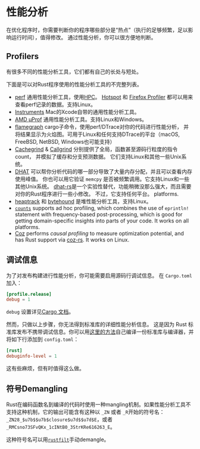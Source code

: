 # 性能分析

在优化程序时，你需要判断你的程序哪些部分是“热点”（执行的足够频繁，足以影响运行时间），值得修改。
通过性能分析，你可以很方便地判断。

## Profilers

有很多不同的性能分析工具，它们都有自己的长处与短处。

下面是可以对Rust程序使用的性能分析工具的不完整列表。
- [perf] 通用性能分析工具，使用[HPC](https://en.wikipedia.org/wiki/Hardware_performance_counter)。
  [Hotspot] 和 [Firefox Profiler] 都可以用来查看perf记录的数据。支持Linux。
- [Instruments] Mac的Xcode自带的通用性能分析工具。
- [AMD μProf] 通用性能分析工具。支持Linux和Windows。
- [flamegraph] cargo子命令，使用perf/DTrace对你的代码进行性能分析，
  并将结果显示为火焰图。可用于Linux和任何支持DTrace的平台（macOS, FreeBSD, NetBSD, Windows也可能支持）
- [Cachegrind] & [Callgrind] 分别提供了全局，函数甚至源码行粒度的指令count，
  并模拟了缓存和分支预测数据。
  它们支持Linux和其他一些Unix系统。
- [DHAT] 可以帮你分析代码的哪一部分导致了大量内存分配，并且可以查看内存使用峰值。
  你也可以用它验证 `memcpy` 是否被频繁调用。它支持Linux和一些其他Unix系统。
  [dhat-rs]是一个实验性替代，功能稍微没那么强大，而且需要对你的Rust程序进行一些小修改。
  不过，它支持任何平台。
  platforms.
- [heaptrack] 和 [bytehound] 是堆性能分析工具，支持Linux。
- [`counts`] supports ad hoc profiling, which combines the use of `eprintln!`
  statement with frequency-based post-processing, which is good for getting
  domain-specific insights into parts of your code. It works on all platforms.
- [Coz] performs *causal profiling* to measure optimization potential, and has
  Rust support via [coz-rs]. It works on Linux. 

[perf]: https://perf.wiki.kernel.org/index.php/Main_Page
[Hotspot]: https://github.com/KDAB/hotspot
[Instruments]: https://developer.apple.com/forums/tags/instruments
[Firefox Profiler]: https://profiler.firefox.com/
[AMD μProf]: https://developer.amd.com/amd-uprof/
[flamegraph]: https://github.com/flamegraph-rs/flamegraph
[Cachegrind]: https://www.valgrind.org/docs/manual/cg-manual.html
[Callgrind]: https://www.valgrind.org/docs/manual/cl-manual.html
[DHAT]: https://www.valgrind.org/docs/manual/dh-manual.html
[dhat-rs]: https://github.com/nnethercote/dhat-rs/
[heaptrack]: https://github.com/KDE/heaptrack
[bytehound]: https://github.com/koute/bytehound
[`counts`]: https://github.com/nnethercote/counts/
[Coz]: https://github.com/plasma-umass/coz
[coz-rs]: https://github.com/plasma-umass/coz/tree/master/rust

## 调试信息

为了对发布构建进行性能分析，你可能需要启用源码行调试信息。
在 `Cargo.toml` 加入：

```toml
[profile.release]
debug = 1
```

`debug` 设置详见[Cargo 文档]。

[Cargo 文档]: https://doc.rust-lang.org/cargo/reference/profiles.html#debug

然而，只做以上步骤，你无法得到标准库的详细性能分析信息。
这是因为 Rust 标准库发布不携带调试信息。你可以用[这里的方法]自己编译一份标准库与编译器，并将如下行添加到 `config.toml`：

 ```toml
[rust]
debuginfo-level = 1
```
这有些麻烦，但有时值得这么做。

[这里的方法]: https://github.com/rust-lang/rust

## 符号Demangling

Rust在编码函数名到编译的代码时使用一种mangling机制。如果性能分析工具不支持这种机制，它的输出可能含有这种以 `_ZN` 或者 `_R`开始的符号名：
`_ZN28_$u7b$$u7b$closure$u7d$$u7d$E`，或者 `_RMCsno73SFvQKx_1cINtB0_3StrKRe616263_E`。

这种符号名可以用[`rustfilt`]手动demangle。

[`rustfilt`]: https://crates.io/crates/rustfilt
